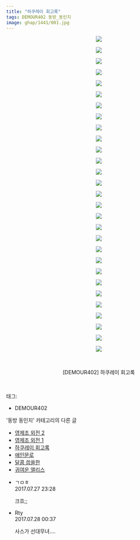 ```yaml
---
title: "하쿠레이 회고록"
tags: DEMOUR402 동방_동인지
image: ghap/1441/001.jpg
---
```

<div class="article">
<p style="text-align: center; clear: none; float: none;"><img src="{{ site.nasurl }}/ghap/1441/001.jpg"/></p>
<p style="text-align: center; clear: none; float: none;"><img src="{{ site.nasurl }}/ghap/1441/002.jpg"/></p>
<p style="text-align: center; clear: none; float: none;"><img src="{{ site.nasurl }}/ghap/1441/003.jpg"/></p>
<p style="text-align: center; clear: none; float: none;"><img src="{{ site.nasurl }}/ghap/1441/004.jpg"/></p>
<p style="text-align: center; clear: none; float: none;"><img src="{{ site.nasurl }}/ghap/1441/005.jpg"/></p>
<p style="text-align: center; clear: none; float: none;"><img src="{{ site.nasurl }}/ghap/1441/006.jpg"/></p>
<p style="text-align: center; clear: none; float: none;"><img src="{{ site.nasurl }}/ghap/1441/007.jpg"/></p>
<p style="text-align: center; clear: none; float: none;"><img src="{{ site.nasurl }}/ghap/1441/008.jpg"/></p>
<p style="text-align: center; clear: none; float: none;"><img src="{{ site.nasurl }}/ghap/1441/009.jpg"/></p>
<p style="text-align: center; clear: none; float: none;"><img src="{{ site.nasurl }}/ghap/1441/010.jpg"/></p>
<p style="text-align: center; clear: none; float: none;"><img src="{{ site.nasurl }}/ghap/1441/011.jpg"/></p>
<p style="text-align: center; clear: none; float: none;"><img src="{{ site.nasurl }}/ghap/1441/012.jpg"/></p>
<p style="text-align: center; clear: none; float: none;"><img src="{{ site.nasurl }}/ghap/1441/013.jpg"/></p>
<p style="text-align: center; clear: none; float: none;"><img src="{{ site.nasurl }}/ghap/1441/014.jpg"/></p>
<p style="text-align: center; clear: none; float: none;"><img src="{{ site.nasurl }}/ghap/1441/015.jpg"/></p>
<p style="text-align: center; clear: none; float: none;"><img src="{{ site.nasurl }}/ghap/1441/016.jpg"/></p>
<p style="text-align: center; clear: none; float: none;"><img src="{{ site.nasurl }}/ghap/1441/017.jpg"/></p>
<p style="text-align: center; clear: none; float: none;"><img src="{{ site.nasurl }}/ghap/1441/018.jpg"/></p>
<p style="text-align: center; clear: none; float: none;"><img src="{{ site.nasurl }}/ghap/1441/019.jpg"/></p>
<p style="text-align: center; clear: none; float: none;"><img src="{{ site.nasurl }}/ghap/1441/020.jpg"/></p>
<p style="text-align: center; clear: none; float: none;"><img src="{{ site.nasurl }}/ghap/1441/021.jpg"/></p>
<p style="text-align: center; clear: none; float: none;"><img src="{{ site.nasurl }}/ghap/1441/022.jpg"/></p>
<p style="text-align: center; clear: none; float: none;"><img src="{{ site.nasurl }}/ghap/1441/023.jpg"/></p>
<p style="text-align: center; clear: none; float: none;"><img src="{{ site.nasurl }}/ghap/1441/024.jpg"/></p>
<p style="text-align: center; clear: none; float: none;"><img src="{{ site.nasurl }}/ghap/1441/025.jpg"/></p>
<p style="text-align: center; clear: none; float: none;"><img src="{{ site.nasurl }}/ghap/1441/026.jpg"/></p>
<p style="text-align: center; clear: none; float: none;"><img src="{{ site.nasurl }}/ghap/1441/027.jpg"/></p>
<p style="text-align: center; clear: none; float: none;"><img src="{{ site.nasurl }}/ghap/1441/028.jpg"/></p>
<p style="text-align: center; clear: none; float: none;"><img src="{{ site.nasurl }}/ghap/1441/029.jpg"/></p>
<p style="text-align: center; clear: none; float: none;"><br/></p>
<p style="text-align: center; clear: none; float: none;">[DEMOUR402] 하쿠레이 회고록</p>
<p><br/></p>
</div><div class="tagTrail">
<p>태그: </p>
<ul>
<li>DEMOUR402</li>
</ul>
</div><div class="another">
<p>'동방 동인지' 카테고리의 다른 글</p>
<ul>
<li><a href="/2016-08-09-ghap_1443">영제조 외전 2</a></li>
<li><a href="/2016-08-09-ghap_1442">영제조 외전 1</a></li>
<li><a href="/2016-08-09-ghap_1441">하쿠레이 회고록</a></li>
<li><a href="/2016-08-09-ghap_1438">애인문로</a></li>
<li><a href="/2016-08-09-ghap_1437">달콤 씁쓸한</a></li>
<li><a href="/2016-08-08-ghap_1436">귀여운 앨리스</a></li>
</ul>
</div><div class="cb_module cb_fluid">
<div class="cb_wrt cb_profile">
<div class="comment">
<ul>
<li class="cb_thumb_off" id="comment15045927">
<div class="cb_comment_area">
<div class="cb_info_area">
<div class="cb_section">
<span class="cb_nick_name">ㄱㅁㅎ</span>
</div>
<div class="cb_section">
<span class="cb_date">2017.07.27 23:28 </span>
</div>
</div>
<div class="cb_dsc_comment">
<p class="cb_dsc">
											크흐;;
										</p>
</div>
</div></li>
<li class="cb_thumb_off" id="comment15045977">
<div class="cb_comment_area">
<div class="cb_info_area">
<div class="cb_section">
<span class="cb_nick_name">Rty</span>
</div>
<div class="cb_section">
<span class="cb_date">2017.07.28 00:37 </span>
</div>
</div>
<div class="cb_dsc_comment">
<p class="cb_dsc">
											사스가 선대무녀....
										</p>
</div>
</div></li>
</ul>
</div>
</div><!-- commentList close -->
</div>